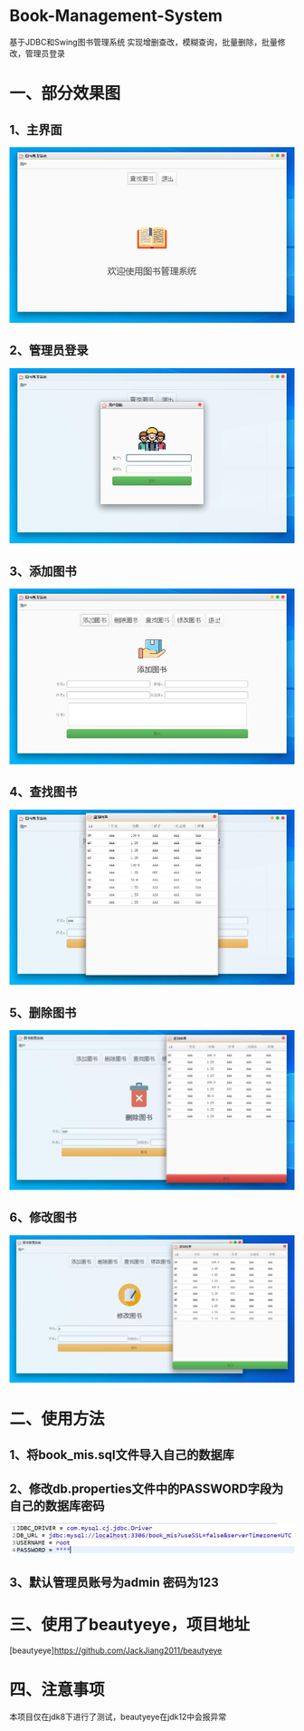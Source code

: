 # Book-Management-System
基于JDBC和Swing图书管理系统
实现增删查改，模糊查询，批量删除，批量修改，管理员登录

# 一、部分效果图
## 1、主界面
![主界面](https://github.com/simplehx/Book-Management-System/blob/master/screenshots/20190718162819.jpg)
## 2、管理员登录
![管理员登录](https://github.com/simplehx/Book-Management-System/blob/master/screenshots/20190718162828.jpg)
## 3、添加图书
![添加图书](https://github.com/simplehx/Book-Management-System/blob/master/screenshots/20190718162904.jpg)
## 4、查找图书
![查找图书](https://github.com/simplehx/Book-Management-System/blob/master/screenshots/20190718162921.jpg)
## 5、删除图书
![删除图书](https://github.com/simplehx/Book-Management-System/blob/master/screenshots/20190718170004.jpg)
## 6、修改图书
![修改图书](https://github.com/simplehx/Book-Management-System/blob/master/screenshots/20190718170028.jpg)

# 二、使用方法
## 1、将book_mis.sql文件导入自己的数据库
## 2、修改db.properties文件中的PASSWORD字段为自己的数据库密码
![](https://github.com/simplehx/Book-Management-System/blob/master/screenshots/20190718162740.jpg)
## 3、默认管理员账号为admin  密码为123

# 三、使用了beautyeye，项目地址
[beautyeye]https://github.com/JackJiang2011/beautyeye

# 四、注意事项
本项目仅在jdk8下进行了测试，beautyeye在jdk12中会报异常
